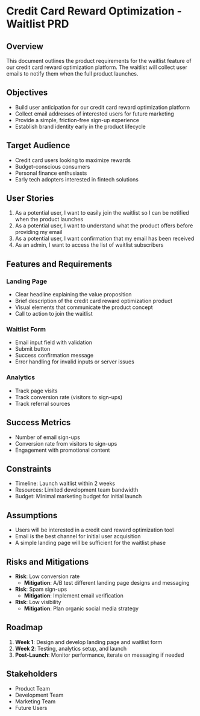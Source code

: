 # Credit Card Reward Optimization - Waitlist PRD

## Overview
This document outlines the product requirements for the waitlist feature of our credit card reward optimization platform. The waitlist will collect user emails to notify them when the full product launches.

## Objectives
- Build user anticipation for our credit card reward optimization platform
- Collect email addresses of interested users for future marketing
- Provide a simple, friction-free sign-up experience
- Establish brand identity early in the product lifecycle

## Target Audience
- Credit card users looking to maximize rewards
- Budget-conscious consumers
- Personal finance enthusiasts
- Early tech adopters interested in fintech solutions

## User Stories
1. As a potential user, I want to easily join the waitlist so I can be notified when the product launches
2. As a potential user, I want to understand what the product offers before providing my email
3. As a potential user, I want confirmation that my email has been received
4. As an admin, I want to access the list of waitlist subscribers

## Features and Requirements

### Landing Page
- Clear headline explaining the value proposition
- Brief description of the credit card reward optimization product
- Visual elements that communicate the product concept
- Call to action to join the waitlist

### Waitlist Form
- Email input field with validation
- Submit button
- Success confirmation message
- Error handling for invalid inputs or server issues

### Analytics
- Track page visits
- Track conversion rate (visitors to sign-ups)
- Track referral sources

## Success Metrics
- Number of email sign-ups
- Conversion rate from visitors to sign-ups
- Engagement with promotional content

## Constraints
- Timeline: Launch waitlist within 2 weeks
- Resources: Limited development team bandwidth
- Budget: Minimal marketing budget for initial launch

## Assumptions
- Users will be interested in a credit card reward optimization tool
- Email is the best channel for initial user acquisition
- A simple landing page will be sufficient for the waitlist phase

## Risks and Mitigations
- **Risk**: Low conversion rate
  - **Mitigation**: A/B test different landing page designs and messaging
- **Risk**: Spam sign-ups
  - **Mitigation**: Implement email verification
- **Risk**: Low visibility
  - **Mitigation**: Plan organic social media strategy

## Roadmap
1. **Week 1**: Design and develop landing page and waitlist form
2. **Week 2**: Testing, analytics setup, and launch
3. **Post-Launch**: Monitor performance, iterate on messaging if needed

## Stakeholders
- Product Team
- Development Team
- Marketing Team
- Future Users 